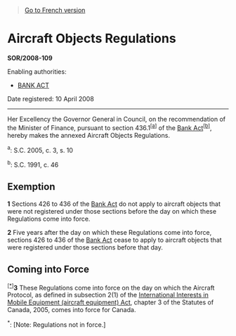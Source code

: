 > [Go to French version](/fr/Règlements/Décrets,%20ordonnances%20et%20règlements%20statutaires/2008/109.md)

# Aircraft Objects Regulations

**SOR/2008-109**

Enabling authorities: 
- [BANK ACT](/en/Acts/Statutes%20of%20Canada/1991/c.%2046.md)

Date registered: 10 April 2008

----------

Her Excellency the Governor General in Council, on the recommendation of the Minister of Finance, pursuant to section 436.1<sup><a href='#fn_1572_hq_2710'>[a]</a></sup> of the [Bank Act](/en/Acts/Statutes%20of%20Canada/1991/c.%2046.md)<sup><a href='#fn_606849-e_hq_2720'>[b]</a></sup>, hereby makes the annexed Aircraft Objects Regulations.

<a name='fn_1572_hq_2710'><sup>a</sup></a>: S.C. 2005, c. 3, s. 10<br />

<a name='fn_606849-e_hq_2720'><sup>b</sup></a>: S.C. 1991, c. 46<br />




## Exemption


**1** Sections 426 to 436 of the [Bank Act](/en/Acts/Statutes%20of%20Canada/1991/c.%2046.md) do not apply to aircraft objects that were not registered under those sections before the day on which these Regulations come into force.



**2** Five years after the day on which these Regulations come into force, sections 426 to 436 of the [Bank Act](/en/Acts/Statutes%20of%20Canada/1991/c.%2046.md) cease to apply to aircraft objects that were registered under those sections before that day.




## Coming into Force


<sup><a href='#fn_Ind11FA_hq_4381'>[*]</a></sup>**3** These Regulations come into force on the day on which the Aircraft Protocol, as defined in subsection 2(1) of the [International Interests in Mobile Equipment (aircraft equipment) Act](/en/Acts/Statutes%20of%20Canada/2005/c.%203.md), chapter 3 of the Statutes of Canada, 2005, comes into force for Canada.

<a name='fn_Ind11FA_hq_4381'><sup>*</sup></a>: [Note: Regulations not in force.]<br />


